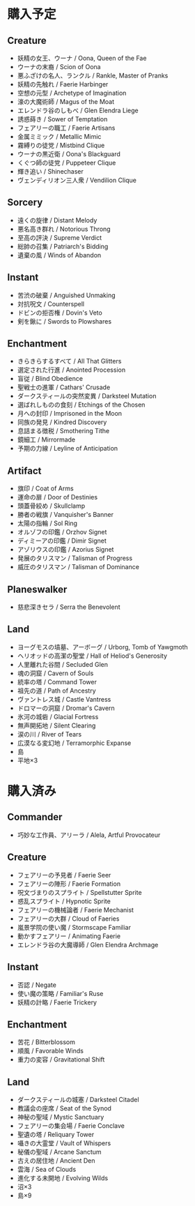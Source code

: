 # 購入予定
## Creature
- 妖精の女王、ウーナ / Oona, Queen of the Fae
- ウーナの末裔 / Scion of Oona
- 悪ふざけの名人、ランクル / Rankle, Master of Pranks
- 妖精の先触れ / Faerie Harbinger
- 空想の元型 / Archetype of Imagination
- 濠の大魔術師 / Magus of the Moat
- エレンドラ谷のしもべ / Glen Elendra Liege
- 誘惑蒔き / Sower of Temptation
- フェアリーの職工 / Faerie Artisans
- 金属ミミック / Metallic Mimic
- 霧縛りの徒党 / Mistbind Clique
- ウーナの黒近衛 / Oona's Blackguard
- くぐつ師の徒党 / Puppeteer Clique
- 輝き追い / Shinechaser
- ヴェンディリオン三人衆 / Vendilion Clique

## Sorcery
- 遠くの旋律 / Distant Melody
- 悪名高き群れ / Notorious Throng
- 至高の評決 / Supreme Verdict
- 総帥の召集 / Patriarch's Bidding
- 遺棄の風 / Winds of Abandon

## Instant
- 苦渋の破棄 / Anguished Unmaking
- 対抗呪文 / Counterspell
- ドビンの拒否権 / Dovin's Veto
- 剣を鍬に / Swords to Plowshares

## Enchantment
- きらきらするすべて / All That Glitters
- 選定された行進 / Anointed Procession
- 盲従 / Blind Obedience
- 聖戦士の進軍 / Cathars' Crusade
- ダークスティールの突然変異 / Darksteel Mutation
- 選ばれしものの食刻 / Etchings of the Chosen
- 月への封印 / Imprisoned in the Moon
- 同族の発見 / Kindred Discovery
- 息詰まる徴税 / Smothering Tithe
- 鏡細工 / Mirrormade
- 予期の力線 / Leyline of Anticipation

## Artifact
- 旗印 / Coat of Arms
- 運命の扉 / Door of Destinies
- 頭蓋骨絞め / Skullclamp
- 勝者の戦旗 / Vanquisher's Banner
- 太陽の指輪 / Sol Ring
- オルゾフの印鑑 / Orzhov Signet
- ディミーアの印鑑 / Dimir Signet
- アゾリウスの印鑑 / Azorius Signet
- 発展のタリスマン / Talisman of Progress
- 威圧のタリスマン / Talisman of Dominance

## Planeswalker
- 慈悲深きセラ / Serra the Benevolent

## Land
- ヨーグモスの墳墓、アーボーグ / Urborg, Tomb of Yawgmoth
- ヘリオッドの高潔の聖堂 / Hall of Heliod's Generosity
- 人里離れた谷間 / Secluded Glen
- 魂の洞窟 / Cavern of Souls
- 統率の塔 / Command Tower
- 祖先の道 / Path of Ancestry
- ヴァントレス城 / Castle Vantress
- ドロマーの洞窟 / Dromar's Cavern
- 氷河の城砦 / Glacial Fortress
- 無声開拓地 / Silent Clearing
- 涙の川 / River of Tears
- 広漠なる変幻地 / Terramorphic Expanse
- 島
- 平地×3

# 購入済み
## Commander
- 巧妙な工作員、アリーラ / Alela, Artful Provocateur

## Creature
- フェアリーの予見者 / Faerie Seer
- フェアリーの陣形 / Faerie Formation
- 呪文づまりのスプライト / Spellstutter Sprite
- 惑乱スプライト / Hypnotic Sprite
- フェアリーの機械論者 / Faerie Mechanist
- フェアリーの大群 / Cloud of Faeries
- 嵐景学院の使い魔 / Stormscape Familiar
- 動かすフェアリー / Animating Faerie
- エレンドラ谷の大魔導師 / Glen Elendra Archmage

## Instant
- 否認 / Negate
- 使い魔の策略 / Familiar's Ruse
- 妖精の計略 / Faerie Trickery

## Enchantment
- 苦花 / Bitterblossom
- 順風 / Favorable Winds
- 重力の変容 / Gravitational Shift

## Land
- ダークスティールの城塞 / Darksteel Citadel
- 教議会の座席 / Seat of the Synod
- 神秘の聖域 / Mystic Sanctuary
- フェアリーの集会場 / Faerie Conclave
- 聖遺の塔 / Reliquary Tower
- 囁きの大霊堂 / Vault of Whispers
- 秘儀の聖域 / Arcane Sanctum
- 古えの居住地 / Ancient Den
- 雲海 / Sea of Clouds
- 進化する未開地 / Evolving Wilds
- 沼×3
- 島×9
